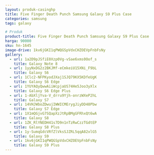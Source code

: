 ```yaml
---
layout: produk-casinghp
title: Five Finger Death Punch Samsung Galaxy S9 Plus Case
categories: samsung
tags: galaxy

# Produk
product-title: Five Finger Death Punch Samsung Galaxy S9 Plus Case
harga: 90000
sku: hn-1645
image-drive: 1kv6jGKI1qPWQGSpVdxCHZOEVpFnbFsNy
gallery:
  - url: 1a2D9pJSfiE0Xzp0Vg-vSae6xms0Oof_s
    title: Galaxy Note 8
  - url: 1yyNxDG2z2BKJMf-eCmkeiU15XNi_F9bL
    title: Galaxy S6
  - url: 1Clc2-NFPKyodJXaj1SJQ79KX5KDfeUgK
    title: Galaxy S6 Edge
  - url: 1YUYAQyQwwAiiWcpjaUS74He5Joo3yXlx
    title: Galaxy S6 Edge Plus
  - url: 1-AbXljYva-V_drru9Yjh-onrzWXeP2hL
    title: Galaxy S7
  - url: 14VHJWboZDwujIWWICMErygJiyDD48Pbw
    title: Galaxy S7 Edge
  - url: 1X1mQGjvG7SQapXzJtRpBMgGFRhxQt6wA
    title: Galaxy S8
  - url: 1ZK_RlYNEDH41s7D9n1nTzRwCzzTGdtEP
    title: Galaxy S8 Plus
  - url: 1y-SumqGdcVRfZlVksSJZRL5qqA82xlG5
    title: Galaxy S9
  - url: 1kv6jGKI1qPWQGSpVdxCHZOEVpFnbFsNy
    title: Galaxy S9 Plus
---
```

